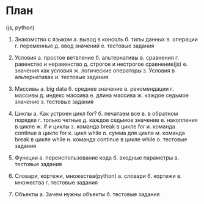 # План

(js, python)

1. Знакомство с языком
а. вывод в консоль 
б. типы данных
в. операции
г. переменные
д. ввод значений
е. тестовые задания

2. Условия
а. простое ветвление
б. альтернативы
в. сравнения
г. равенство и неравенство 
д. строгое и нестрогое сравнение(js)
е. значения как условия
ж. логические операторы
з. Условия в альтернативах
и. тестовые задания

3. Массивы
а. big data
б. среднее значение
в. рекомендации
г. массивы
д. индекс массива
е. длина массива
ж. каждое седьмое значение
з. тестовые задания

4. Циклы
а. Как устроен цикл for?
б. печатаем все
в. в обратном порядке
г. только четные
д. каждое седьмое значение
е. накопления в цикле
ж. if и циклы
з. команда break в цикле for
и. команда continue в цикле for
к. цикл while
л. сумма для цикла
м. команда break в цикле while
н. команда continue в цикле while
о. тестовые задания

5. Функции
а. переиспользование кода
б. входные параметры
в. тестовые задания

6. Словари, кортежи, множества(python)
а. словари
б. кортежи
в. множества
г. тестовые задания

7. Объекты
а. Зачем нужны объекты
б. тестовые задания